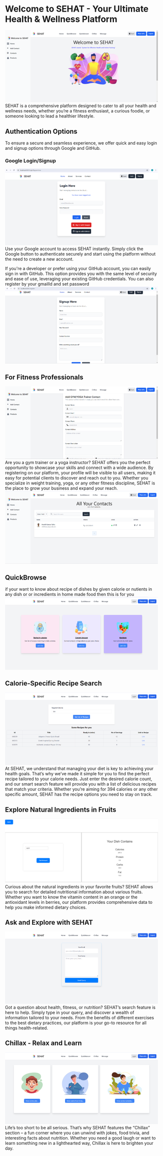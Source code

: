 
# Welcome to SEHAT - Your Ultimate Health & Wellness Platform
![Home](home.png)
SEHAT is a comprehensive platform designed to cater to all your health and wellness needs, whether you’re a fitness enthusiast, a curious foodie, or someone looking to lead a healthier lifestyle.

## Authentication Options

To ensure a secure and seamless experience, we offer quick and easy login and signup options through Google and GitHub.

### Google Login/Signup
![Google Login](Login.png)  
Use your Google account to access SEHAT instantly. Simply click the Google button to authenticate securely and start using the platform without the need to create a new account.

If you're a developer or prefer using your GitHub account, you can easily sign in with GitHub. This option provides you with the same level of security and ease of use, leveraging your existing GitHub credentials.
You can also register by your gmailId and set password
![RegistrainUser](registerUser.png)
## For Fitness Professionals
![Fitness Professionals](register.png)  
Are you a gym trainer or a yoga instructor? SEHAT offers you the perfect opportunity to showcase your skills and connect with a wide audience. By registering on our platform, your profile will be visible to all users, making it easy for potential clients to discover and reach out to you. Whether you specialize in weight training, yoga, or any other fitness discipline, SEHAT is the place to grow your business and expand your reach.
![contactList](contactlist.png)
## QuickBrowse 
if your want to know about recipe of dishes by given calorie or nutients in any dish or or incredients in home made food then this is for you
![quickBrowse](QuickBrowse.png)
## Calorie-Specific Recipe Search
![Recipe Search](recipeByCal.png)  
At SEHAT, we understand that managing your diet is key to achieving your health goals. That’s why we’ve made it simple for you to find the perfect recipe tailored to your calorie needs. Just enter the desired calorie count, and our smart search feature will provide you with a list of delicious recipes that match your criteria. Whether you’re aiming for 394 calories or any other specific amount, SEHAT has the recipe options you need to stay on track.

## Explore Natural Ingredients in Fruits
![Fruits](nutrient.png)  
Curious about the natural ingredients in your favorite fruits? SEHAT allows you to search for detailed nutritional information about various fruits. Whether you want to know the vitamin content in an orange or the antioxidant levels in berries, our platform provides comprehensive data to help you make informed dietary choices.

## Ask and Explore with SEHAT
![Ask and Explore](message.png)  
Got a question about health, fitness, or nutrition? SEHAT’s search feature is here to help. Simply type in your query, and discover a wealth of information tailored to your needs. From the benefits of different exercises to the best dietary practices, our platform is your go-to resource for all things health-related.

## Chillax - Relax and Learn
![Chillax](chillax.png)  
Life’s too short to be all serious. That’s why SEHAT features the “Chillax” section – a fun corner where you can unwind with jokes, food trivia, and interesting facts about nutrition. Whether you need a good laugh or want to learn something new in a lighthearted way, Chillax is here to brighten your day.


